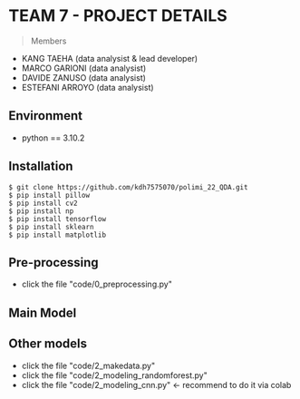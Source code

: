 # TEAM 7 - PROJECT DETAILS <br>

> Members <br>
>
* KANG TAEHA (data analysist & lead developer)
* MARCO GARIONI (data analysist)
* DAVIDE ZANUSO (data analysist)
* ESTEFANI ARROYO (data analysist)

## Environment 
* python == 3.10.2

## Installation
```shell
$ git clone https://github.com/kdh7575070/polimi_22_QDA.git
$ pip install pillow
$ pip install cv2
$ pip install np
$ pip install tensorflow
$ pip install sklearn
$ pip install matplotlib
```

## Pre-processing
* click the file "code/0_preprocessing.py"

## Main Model

## Other models
* click the file "code/2_makedata.py"
* click the file "code/2_modeling_randomforest.py"
* click the file "code/2_modeling_cnn.py" <- recommend to do it via colab
